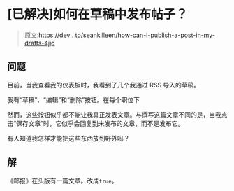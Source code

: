 # [已解决]如何在草稿中发布帖子？

> 原文:[https://dev . to/seankilleen/how-can-I-publish-a-post-in-my-drafts-4jjc](https://dev.to/seankilleen/how-can-i-publish-a-post-in-my-drafts-4jjc)

## [](#problem)问题

目前，当我查看我的仪表板时，我看到了几个我通过 RSS 导入的草稿。

我有“草稿”、“编辑”和“删除”按钮。在每个职位下

然而，这些按钮似乎都不能让我真正发表文章。与撰写这篇文章不同的是，当我点击“保存文章”时，它似乎会回复到未发布的文章，而不是发布它。

有人知道我怎样才能把这些东西放到野外吗？

## [](#solution)解

《邮报》在头版有一篇文章。改成`true`。